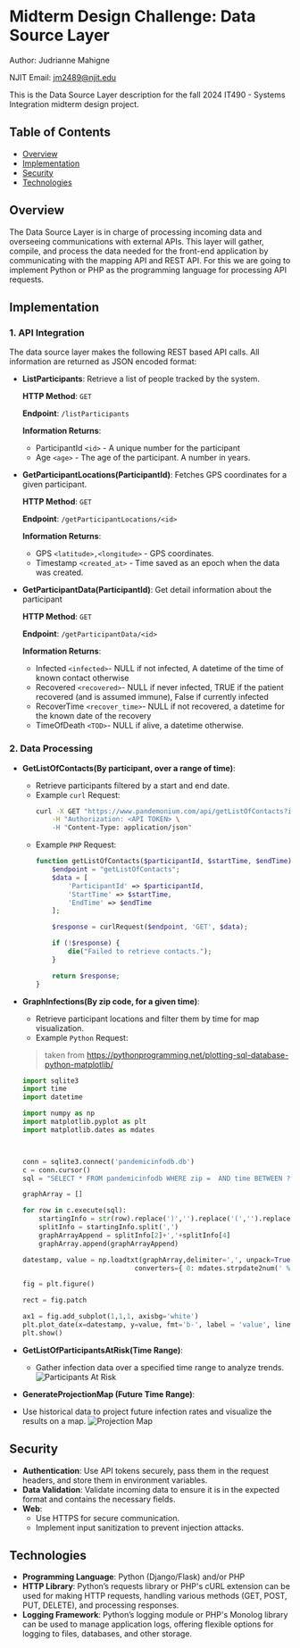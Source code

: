 # Midterm Design Challenge: Data Source Layer
Author: Judrianne Mahigne

NJIT Email: jm2489@njit.edu

This is the Data Source Layer description for the fall 2024 IT490 - Systems Integration midterm design project.

## Table of Contents

- [Overview](#overview)
- [Implementation](#implementation)
- [Security](#security)
- [Technologies](#Technologies)

## Overview
The Data Source Layer is in charge of processing incoming data and overseeing communications with external APIs. This layer will gather, compile, and process the data needed for the front-end application by communicating with the mapping API and REST API. For this we are going to implement Python or PHP as the programming language for processing API requests.

## Implementation

### 1. API Integration
The data source layer makes the following REST based API calls. All information are returned as JSON encoded format:
- **ListParticipants**: Retrieve a list of people tracked by the system.
  
  **HTTP Method**: `GET`
  
  **Endpoint**: `/listParticipants`

  **Information Returns**:
  - ParticipantId `<id>` - A unique number for the participant
  - Age `<age>` - The age of the participant. A number in years.

- **GetParticipantLocations(ParticipantId)**: Fetches GPS coordinates for a given participant.
  
  **HTTP Method**: `GET`
  
  **Endpoint**: `/getParticipantLocations/<id>`

  **Information Returns**:
  - GPS `<latitude>,<longitude>` - GPS coordinates.
  - Timestamp `<created_at>` - Time saved as an epoch when the data was created.

- **GetParticipantData(ParticipantId)**: Get detail information about the participant
  
  **HTTP Method**: `GET`
  
  **Endpoint**: `/getParticipantData/<id>`

  **Information Returns**:
    
    - Infected `<infected>`- NULL if not infected, A datetime of the time of known contact otherwise
    - Recovered `<recovered>`- NULL if never infected, TRUE if the patient recovered (and is assumed immune), False if currently infected
    - RecoverTime `<recover_time>`- NULL if not recovered, a datetime for the known date of the recovery
    - TimeOfDeath `<TOD>`- NULL if alive, a datetime otherwise.


### 2. Data Processing
- **GetListOfContacts(By participant, over a range of time)**: 
  - Retrieve participants filtered by a start and end date.
  - Example `curl` Request:
    ```bash
    curl -X GET "https://www.pandemonium.com/api/getListOfContacts?id=<ParticipantId>StartTime&=<StartTime>&EndTime=<EndTime>" \
        -H "Authorization: <API TOKEN> \
        -H "Content-Type: application/json"
    ```
  - Example `PHP` Request:
    ```php
    function getListOfContacts($participantId, $startTime, $endTime) {
        $endpoint = "getListOfContacts";
        $data = [
            'ParticipantId' => $participantId,
            'StartTime' => $startTime,
            'EndTime' => $endTime
        ];

        $response = curlRequest($endpoint, 'GET', $data);

        if (!$response) {
            die("Failed to retrieve contacts.");
        }

        return $response;
    }
    ```
- **GraphInfections(By zip code, for a given time)**:
  - Retrieve participant locations and filter them by time for map visualization.
  - Example `Python` Request:
  >taken from https://pythonprogramming.net/plotting-sql-database-python-matplotlib/

    ```python
    import sqlite3
    import time
    import datetime

    import numpy as np
    import matplotlib.pyplot as plt
    import matplotlib.dates as mdates



    conn = sqlite3.connect('pandemicinfodb.db')
    c = conn.cursor()
    sql = "SELECT * FROM pandemicinfodb WHERE zip =  AND time BETWEEN ? AND ?"

    graphArray = []

    for row in c.execute(sql):
        startingInfo = str(row).replace(')','').replace('(','').replace('u\'','').replace("'","")
        splitInfo = startingInfo.split(',')
        graphArrayAppend = splitInfo[2]+','+splitInfo[4]
        graphArray.append(graphArrayAppend)

    datestamp, value = np.loadtxt(graphArray,delimiter=',', unpack=True,
                                converters={ 0: mdates.strpdate2num(' %Y-%m-%d %H:%M:%S')})

    fig = plt.figure()

    rect = fig.patch

    ax1 = fig.add_subplot(1,1,1, axisbg='white')
    plt.plot_date(x=datestamp, y=value, fmt='b-', label = 'value', linewidth=2)
    plt.show()  
    ```
- **GetListOfParticipantsAtRisk(Time Range)**:
    - Gather infection data over a specified time range to analyze trends.
![Participants At Risk](ParticipantsAtRisk.png)

- **GenerateProjectionMap (Future Time Range)**:
- Use historical data to project future infection rates and visualize the results on a map.
![Projection Map](ProjectionMap.png)

## Security
- **Authentication**: Use API tokens securely, pass them in the request headers, and store them in environment variables.
- **Data Validation**: Validate incoming data to ensure it is in the expected format and contains the necessary fields.
- **Web**: 
  - Use HTTPS for secure communication.
  - Implement input sanitization to prevent injection attacks.

## Technologies
- **Programming Language**: Python (Django/Flask) and/or PHP
- **HTTP Library**: Python’s requests library or PHP's cURL extension can be used for making HTTP requests, handling various methods (GET, POST, PUT, DELETE), and processing responses.
- **Logging Framework**: Python’s logging module or PHP's Monolog library can be used to manage application logs, offering flexible options for logging to files, databases, and other storage.